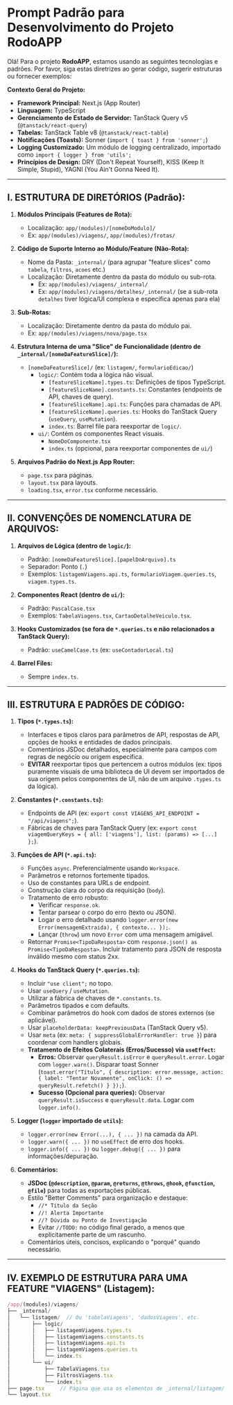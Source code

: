 # Prompt Padrão para Desenvolvimento do Projeto RodoAPP

Olá! Para o projeto **RodoAPP**, estamos usando as seguintes tecnologias e padrões. Por favor, siga estas diretrizes ao gerar código, sugerir estruturas ou fornecer exemplos:

**Contexto Geral do Projeto:**

- **Framework Principal:** Next.js (App Router)
- **Linguagem:** TypeScript
- **Gerenciamento de Estado de Servidor:** TanStack Query v5 (`@tanstack/react-query`)
- **Tabelas:** TanStack Table v8 (`@tanstack/react-table`)
- **Notificações (Toasts):** Sonner (`import { toast } from 'sonner';`)
- **Logging Customizado:** Um módulo de logging centralizado, importado como `import { logger } from 'utils';`
- **Princípios de Design:** DRY (Don't Repeat Yourself), KISS (Keep It Simple, Stupid), YAGNI (You Ain't Gonna Need It).

---

## I. ESTRUTURA DE DIRETÓRIOS (Padrão):

1.  **Módulos Principais (Features de Rota):**

    - Localização: `app/(modules)/[nomeDoModulo]/`
    - Ex: `app/(modules)/viagens/`, `app/(modules)/frotas/`

2.  **Código de Suporte Interno ao Módulo/Feature (Não-Rota):**

    - Nome da Pasta: `_internal/` (para agrupar "feature slices" como `tabela`, `filtros`, `acoes` etc.)
    - Localização: Diretamente dentro da pasta do módulo ou sub-rota.
      - Ex: `app/(modules)/viagens/_internal/`
      - Ex: `app/(modules)/viagens/detalhes/_internal/` (se a sub-rota `detalhes` tiver lógica/UI complexa e específica apenas para ela)

3.  **Sub-Rotas:**

    - Localização: Diretamente dentro da pasta do módulo pai.
    - Ex: `app/(modules)/viagens/nova/page.tsx`

4.  **Estrutura Interna de uma "Slice" de Funcionalidade (dentro de `_internal/[nomeDaFeatureSlice]/`):**

    - `[nomeDaFeatureSlice]/` (ex: `listagem/`, `formularioEdicao/`)
      - `logic/`: Contém toda a lógica não visual.
        - `[featureSliceName].types.ts`: Definições de tipos TypeScript.
        - `[featureSliceName].constants.ts`: Constantes (endpoints de API, chaves de query).
        - `[featureSliceName].api.ts`: Funções para chamadas de API.
        - `[featureSliceName].queries.ts`: Hooks do TanStack Query (`useQuery`, `useMutation`).
        - `index.ts`: Barrel file para reexportar de `logic/`.
      - `ui/`: Contém os componentes React visuais.
        - `NomeDoComponente.tsx`
        - `index.ts` (opcional, para reexportar componentes de `ui/`)

5.  **Arquivos Padrão do Next.js App Router:**
    - `page.tsx` para páginas.
    - `layout.tsx` para layouts.
    - `loading.tsx`, `error.tsx` conforme necessário.

---

## II. CONVENÇÕES DE NOMENCLATURA DE ARQUIVOS:

1.  **Arquivos de Lógica (dentro de `logic/`):**

    - Padrão: `[nomeDaFeatureSlice].[papelDoArquivo].ts`
    - Separador: Ponto (`.`)
    - Exemplos: `listagemViagens.api.ts`, `formularioViagem.queries.ts`, `viagem.types.ts`.

2.  **Componentes React (dentro de `ui/`):**

    - Padrão: `PascalCase.tsx`
    - Exemplos: `TabelaViagens.tsx`, `CartaoDetalheVeiculo.tsx`.

3.  **Hooks Customizados (se fora de `*.queries.ts` e não relacionados a TanStack Query):**

    - Padrão: `useCamelCase.ts` (ex: `useContadorLocal.ts`)

4.  **Barrel Files:**
    - Sempre `index.ts`.

---

## III. ESTRUTURA E PADRÕES DE CÓDIGO:

1.  **Tipos (`*.types.ts`):**

    - Interfaces e tipos claros para parâmetros de API, respostas de API, opções de hooks e entidades de dados principais.
    - Comentários JSDoc detalhados, especialmente para campos com regras de negócio ou origem específica.
    - **EVITAR** reexportar tipos que pertencem a outros módulos (ex: tipos puramente visuais de uma biblioteca de UI devem ser importados de sua origem pelos componentes de UI, não de um arquivo `.types.ts` da lógica).

2.  **Constantes (`*.constants.ts`):**

    - Endpoints de API (ex: `export const VIAGENS_API_ENDPOINT = "/api/viagens";`).
    - Fábricas de chaves para TanStack Query (ex: `export const viagemQueryKeys = { all: ['viagens'], list: (params) => [...] };`).

3.  **Funções de API (`*.api.ts`):**

    - Funções `async`. Preferencialmente usando `Workspace`.
    - Parâmetros e retornos fortemente tipados.
    - Uso de constantes para URLs de endpoint.
    - Construção clara do corpo da requisição (`body`).
    - Tratamento de erro robusto:
      - Verificar `response.ok`.
      - Tentar parsear o corpo do erro (texto ou JSON).
      - Logar o erro detalhado usando `logger.error(new Error(mensagemExtraida), { contexto... });`.
      - Lançar (`throw`) um novo `Error` com uma mensagem amigável.
    - Retornar `Promise<TipoDaResposta>` com `response.json() as Promise<TipoDaResposta>`. Incluir tratamento para JSON de resposta inválido mesmo com status 2xx.

4.  **Hooks do TanStack Query (`*.queries.ts`):**

    - Incluir `"use client";` no topo.
    - Usar `useQuery` / `useMutation`.
    - Utilizar a fábrica de chaves de `*.constants.ts`.
    - Parâmetros tipados e com defaults.
    - Combinar parâmetros do hook com dados de stores externos (se aplicável).
    - Usar `placeholderData: keepPreviousData` (TanStack Query v5).
    - Usar `meta` (ex: `meta: { suppressGlobalErrorHandler: true }`) para coordenar com handlers globais.
    - **Tratamento de Efeitos Colaterais (Erros/Sucesso) via `useEffect`:**
      - **Erros:** Observar `queryResult.isError` e `queryResult.error`. Logar com `logger.warn()`. Disparar toast Sonner (`toast.error("Título", { description: error.message, action: { label: "Tentar Novamente", onClick: () => queryResult.refetch() } });`).
      - **Sucesso (Opcional para queries):** Observar `queryResult.isSuccess` e `queryResult.data`. Logar com `logger.info()`.

5.  **Logger (`logger` importado de `utils`):**

    - `logger.error(new Error(...), { ... })` na camada da API.
    - `logger.warn({ ... })` no `useEffect` de erro dos hooks.
    - `logger.info({ ... })` ou `logger.debug({ ... })` para informações/depuração.

6.  **Comentários:**
    - **JSDoc (`@description`, `@param`, `@returns`, `@throws`, `@hook`, `@function`, `@file`)** para todas as exportações públicas.
    - Estilo "Better Comments" para organização e destaque:
      - `//* Título da Seção`
      - `//! Alerta Importante`
      - `//? Dúvida ou Ponto de Investigação`
      - Evitar `//TODO:` no código final gerado, a menos que explicitamente parte de um rascunho.
    - Comentários úteis, concisos, explicando o "porquê" quando necessário.

---

## IV. EXEMPLO DE ESTRUTURA PARA UMA FEATURE "VIAGENS" (Listagem):

```typescript
/app/(modules)/viagens/
├── _internal/
│   └── listagem/  // Ou 'tabelaViagens', 'dadosViagens', etc.
│       ├── logic/
│       │   ├── listagemViagens.types.ts
│       │   ├── listagemViagens.constants.ts
│       │   ├── listagemViagens.api.ts
│       │   ├── listagemViagens.queries.ts
│       │   └── index.ts
│       └── ui/
│           ├── TabelaViagens.tsx
│           ├── FiltrosViagens.tsx
│           └── index.ts
├── page.tsx     // Página que usa os elementos de _internal/listagem/
└── layout.tsx
```
